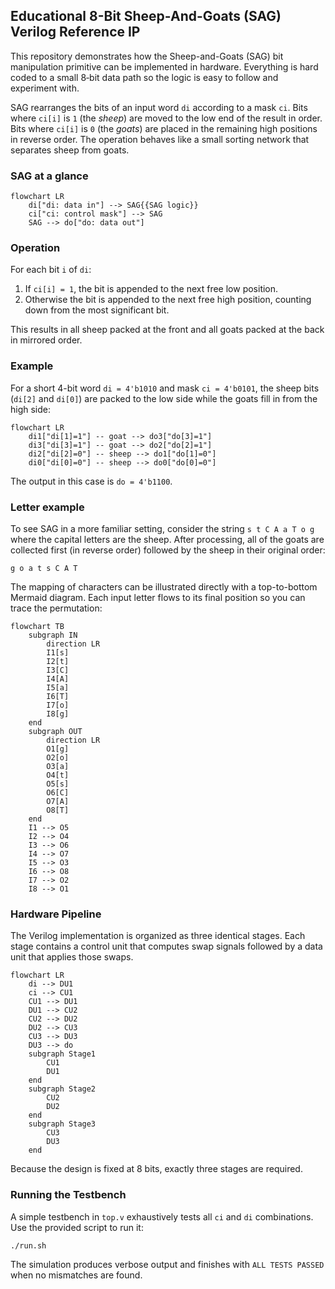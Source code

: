 ## Educational 8-Bit Sheep-And-Goats (SAG) Verilog Reference IP

This repository demonstrates how the Sheep-and-Goats (SAG) bit manipulation
primitive can be implemented in hardware.  Everything is hard coded to a small
8‑bit data path so the logic is easy to follow and experiment with.

SAG rearranges the bits of an input word `di` according to a mask `ci`. Bits
where `ci[i]` is `1` (the *sheep*) are moved to the low end of the result in
order. Bits where `ci[i]` is `0` (the *goats*) are placed in the remaining high
positions in reverse order. The operation behaves like a small sorting network
that separates sheep from goats.

### SAG at a glance

```mermaid
flowchart LR
    di["di: data in"] --> SAG{{SAG logic}}
    ci["ci: control mask"] --> SAG
    SAG --> do["do: data out"]
```

### Operation

For each bit `i` of `di`:
1. If `ci[i] = 1`, the bit is appended to the next free low position.
2. Otherwise the bit is appended to the next free high position, counting down
   from the most significant bit.

This results in all sheep packed at the front and all goats packed at the back
in mirrored order.

### Example

For a short 4-bit word `di = 4'b1010` and mask `ci = 4'b0101`, the sheep bits
(`di[2]` and `di[0]`) are packed to the low side while the goats fill in from
the high side:

```mermaid
flowchart LR
    di1["di[1]=1"] -- goat --> do3["do[3]=1"]
    di3["di[3]=1"] -- goat --> do2["do[2]=1"]
    di2["di[2]=0"] -- sheep --> do1["do[1]=0"]
    di0["di[0]=0"] -- sheep --> do0["do[0]=0"]
```

The output in this case is `do = 4'b1100`.

### Letter example

To see SAG in a more familiar setting, consider the string
`s t C A a T o g` where the capital letters are the sheep.  After processing,
all of the goats are collected first (in reverse order) followed by the sheep
in their original order:

```
g o a t s C A T
```

The mapping of characters can be illustrated directly with a top-to-bottom
Mermaid diagram.  Each input letter flows to its final position so you can
trace the permutation:

```mermaid
flowchart TB
    subgraph IN
        direction LR
        I1[s]
        I2[t]
        I3[C]
        I4[A]
        I5[a]
        I6[T]
        I7[o]
        I8[g]
    end
    subgraph OUT
        direction LR
        O1[g]
        O2[o]
        O3[a]
        O4[t]
        O5[s]
        O6[C]
        O7[A]
        O8[T]
    end
    I1 --> O5
    I2 --> O4
    I3 --> O6
    I4 --> O7
    I5 --> O3
    I6 --> O8
    I7 --> O2
    I8 --> O1
```

### Hardware Pipeline

The Verilog implementation is organized as three identical stages. Each stage
contains a control unit that computes swap signals followed by a data unit that
applies those swaps.

```mermaid
flowchart LR
    di --> DU1
    ci --> CU1
    CU1 --> DU1
    DU1 --> CU2
    CU2 --> DU2
    DU2 --> CU3
    CU3 --> DU3
    DU3 --> do
    subgraph Stage1
        CU1
        DU1
    end
    subgraph Stage2
        CU2
        DU2
    end
    subgraph Stage3
        CU3
        DU3
    end
```

Because the design is fixed at 8 bits, exactly three stages are required.

### Running the Testbench

A simple testbench in `top.v` exhaustively tests all `ci` and `di`
combinations. Use the provided script to run it:

```bash
./run.sh
```

The simulation produces verbose output and finishes with `ALL TESTS PASSED` when
no mismatches are found.
